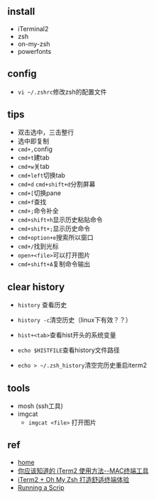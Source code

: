 

## install

+ iTerminal2
+ zsh
+ on-my-zsh
+ powerfonts

## config
+ `vi ~/.zshrc`修改zsh的配置文件

## tips
+ 双击选中，三击整行
+ 选中即复制
+ `cmd+,`config
+ `cmd+t`建tab
+ `cmd+w`关tab
+ `cmd+left`切换tab
+ `cmd+d` `cmd+shift+d`分割屏幕
+ `cmd+[`切换pane
+ `cmd+f`查找
+ `cmd+;`命令补全
+ `cmd+shift+h`显示历史粘贴命令
+ `cmd+shift+;`显示历史命令
+ `cmd+option+e`搜索所以窗口
+ `cmd+/`找到光标
+ `open+<file>`可以打开图片
+ `cmd+shift+A`复制命令输出


## clear history
+ `history` 查看历史
+ `history -c`清空历史（linux下有效？？）

+ `hist+<tab>`查看hist开头的系统变量
+ `echo $HISTFILE`查看history文件路径
+ `echo > ~/.zsh_history`清空完历史重启iterm2

## tools
+ mosh (ssh工具)
+ imgcat
    - `imgcat <file>` 打开图片

## ref
+ [home](https://iterm2.com/documentation.html)
+ [你应该知道的 iTerm2 使用方法--MAC终端工具](http://wulfric.me/2015/08/iterm2/)
+ [iTerm2 + Oh My Zsh 打造舒适终端体验](https://zhuanlan.zhihu.com/p/37195261)
+ [Running a Scrip](https://www.iterm2.com/python-api/tutorial/running.html#running-a-script)